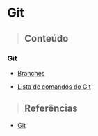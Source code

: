 # Git

> ## **Conteúdo**

### Git

* [Branches](./branches.md)

* [Lista de comandos do Git](./comandos.md)

> ## **Referências**

* [Git](./references.md)